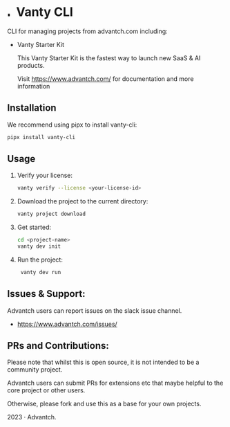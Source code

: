 # <img style="margin-right: 2px; margin-top: 10px" alt="logo" height="12" width="12" src="https://cdn.advantch.com/static/images/logo.png"> Vanty CLI

CLI for managing projects from advantch.com including:

- Vanty Starter Kit

   This  Vanty Starter Kit is the fastest way to launch new SaaS & AI products.

   Visit https://www.advantch.com/ for documentation and more information

## Installation

We recommend using pipx to install vanty-cli:

```bash
pipx install vanty-cli
```

## Usage

1. Verify your license:

   ```bash
   vanty verify --license <your-license-id>
   ```

2. Download the project to the current directory:

   ```bash
   vanty project download
   ```

3. Get started:

   ```bash
   cd <project-name>
   vanty dev init
   ```

4. Run the project:

   ```bash
    vanty dev run
    ```

## Issues & Support:

Advantch users can report issues on the slack issue channel.

- https://www.advantch.com/issues/

## PRs and Contributions:

Please note that whilst this is open source, it is not intended to be a community project.

Advantch users can submit PRs for extensions etc that maybe helpful to the core project or other users.

Otherwise, please fork and use this as a base for your own projects.
 
2023 &centerdot; Advantch.
